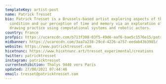 ```yaml
---
templateKey: artist-post
name: Patrick Tresset
bio: Patrick Tresset is a Brussels-based artist exploring aspects of the human
  condition and our perception of time and memory via an exploration of the
  drawing practice using computational systems and robotic actors.
country: France
profpic: https://ucarecdn.com/b713f308-03f5-49d6-aaf6-bae5c1576e15/patrickt_500c.gif
midbanner: https://ucarecdn.com/3aa7a238-29cd-4226-a757-eedab43b3985/
website: https://www.patricktresset.com
hicetnunc: https://www.hicetnunc.art/tresset_experimental/creations
twitter: patricktresset
instagram: patricktresset
currentexhibition: Thalys 9440 vers Paris
updated: 27/08/2021 07:44:46
email: tresset@patricktresset.com
---
```

